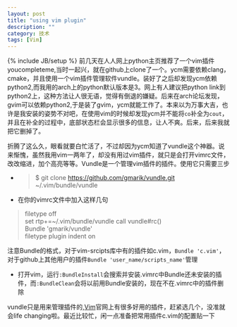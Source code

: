 ```yaml
---
layout: post
title: "using vim plugin"
description: ""
category: 技术 
tags: [Vim]
---
```

{% include JB/setup %}
前几天在人人网上python主页推荐了一个vim插件youcompleteme,当时一起兴，就在github上clone了一个。ycm需要依赖clang，cmake，并且使用一个vim插件管理软件vundle。装好了之后却发现ycm依赖python2,而我用的arch上的python默认版本是3。网上有人建议把python link到python2上，这种方法让人很无语，觉得有倒退的嫌疑。后来在arch论坛发现，gvim可以依赖python2,于是装了gvim，ycm就能工作了。本来以为万事大吉，也许是我安装的姿势不对吧，在使用vim的时候却发现ycm并不能将`co`补全为`cout`，并且在补全的过程中，底部状态栏会显示很多的信息，让人不爽。后来，后来我就把它删掉了。  

折腾了这么久，眼看就要白忙活了，不过却因为ycm知道了vundle这个神器。说来惭愧，虽然我用vim一两年了，却没有用过vim插件，就只是会打开vimrc文件，改改缩进，加个高亮等等。Vundle是一个管理vim插件的插件。使用它只需要三步  

* > $ git clone https://github.com/gmarik/vundle.git ~/.vim/bundle/vundle  

*  在你的vimrc文件中加入这样几句

> filetype off  
> set rtp+=~/.vim/bundle/vundle
> call vundle#rc()  
> Bundle 'gmarik/vundle'    
> filetype plugin indent on  

注意Bundle的格式，对于vim-srcipts库中有的插件如c.vim，`Bundle 'c.vim'`，对于github上其他用户的插件`Bundle 'user_name/scripts_name'`管理

* 打开vim，运行`:BundleInstall`会搜索并安装.vimrc中Bundle还未安装的插件，而`:BundleClean`会将以前用Bundle安装的，现在不在.vimrc中的插件删除  

vundle只是用来管理插件的,[Vim](http://www.vim.org/scripts/)官网上有很多好用的插件，赶紧选几个，没准就会life changing啦。最近比较忙，闲一点准备把常用插件c.vim的配置贴一下

